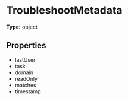 # TroubleshootMetadata


**Type:** object

## Properties
* lastUser
* task
* domain
* readOnly
* matches
* timestamp
